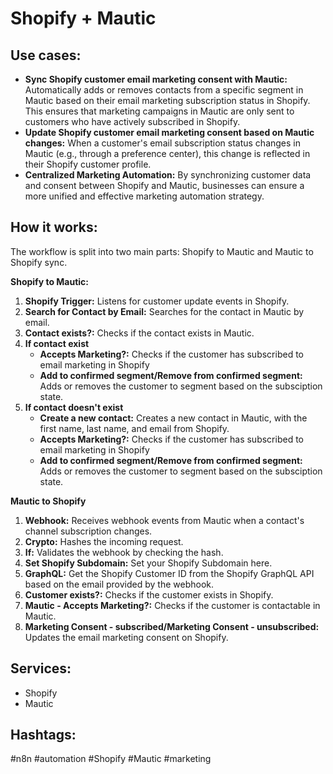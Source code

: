 # Shopify + Mautic

## Use cases:

- **Sync Shopify customer email marketing consent with Mautic:** Automatically adds or removes contacts from a specific segment in Mautic based on their email marketing subscription status in Shopify. This ensures that marketing campaigns in Mautic are only sent to customers who have actively subscribed in Shopify.
- **Update Shopify customer email marketing consent based on Mautic changes:** When a customer's email subscription status changes in Mautic (e.g., through a preference center), this change is reflected in their Shopify customer profile.
- **Centralized Marketing Automation:** By synchronizing customer data and consent between Shopify and Mautic, businesses can ensure a more unified and effective marketing automation strategy.

## How it works:

The workflow is split into two main parts: Shopify to Mautic and Mautic to Shopify sync.

**Shopify to Mautic:**

1.  **Shopify Trigger:** Listens for customer update events in Shopify.
2.  **Search for Contact by Email:** Searches for the contact in Mautic by email.
3.  **Contact exists?:** Checks if the contact exists in Mautic.
4.  **If contact exist**
    -   **Accepts Marketing?:** Checks if the customer has subscribed to email marketing in Shopify
    -   **Add to confirmed segment/Remove from confirmed segment:** Adds or removes the customer to segment based on the subsciption state.
5.  **If contact doesn't exist**
    -   **Create a new contact:** Creates a new contact in Mautic, with the first name, last name, and email from Shopify.
    -   **Accepts Marketing?:** Checks if the customer has subscribed to email marketing in Shopify
    -   **Add to confirmed segment/Remove from confirmed segment:** Adds or removes the customer to segment based on the subsciption state.

**Mautic to Shopify**

1.  **Webhook:** Receives webhook events from Mautic when a contact's channel subscription changes.
2.  **Crypto:** Hashes the incoming request.
3.  **If:** Validates the webhook by checking the hash.
4.  **Set Shopify Subdomain:** Set your Shopify Subdomain here.
5.  **GraphQL:** Get the Shopify Customer ID from the Shopify GraphQL API based on the email provided by the webhook.
6.  **Customer exists?:** Checks if the customer exists in Shopify.
7.  **Mautic - Accepts Marketing?:** Checks if the customer is contactable in Mautic.
8.  **Marketing Consent - subscribed/Marketing Consent - unsubscribed:** Updates the email marketing consent on Shopify.

## Services:

-   Shopify
-   Mautic

## Hashtags:

#n8n #automation #Shopify #Mautic #marketing
